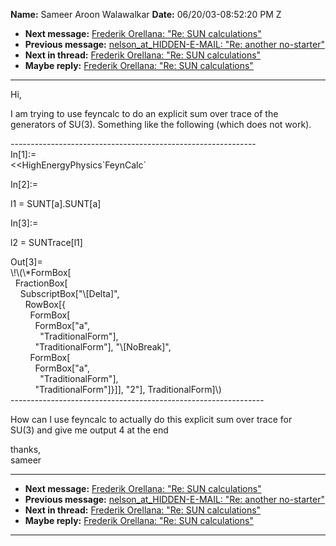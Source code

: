 **Name:** Sameer Aroon Walawalkar
**Date:** 06/20/03-08:52:20 PM Z

  - **Next message:** [Frederik Orellana: "Re: SUN
    calculations"](0153.html)
  - **Previous message:** [nelson_at_HIDDEN-E-MAIL: "Re: another
    no-starter"](0151.html)
  - **Next in thread:** [Frederik Orellana: "Re: SUN
    calculations"](0153.html)
  - **Maybe reply:** [Frederik Orellana: "Re: SUN
    calculations"](0153.html)

-----

Hi,  

I am trying to use feyncalc to do an explicit sum over trace of the  
generators of SU(3). Something like the following (which does not
work).  

\-------------------------------------------------------------  
In[1]:=  
\<\<HighEnergyPhysics\`FeynCalc\`  

In[2]:=  

l1 = SUNT[a].SUNT[a]  

In[3]:=  

l2 = SUNTrace[l1]  

Out[3]=  
\\\!\\(\\\*FormBox[  
  FractionBox[  
    SubscriptBox["\\[Delta]",  
      RowBox[{  
        FormBox[  
          FormBox["a",  
            "TraditionalForm"],  
          "TraditionalForm"], "\\[NoBreak]",  
        FormBox[  
          FormBox["a",  
            "TraditionalForm"],  
          "TraditionalForm"]}]], "2"],
TraditionalForm]\\)  
\---------------------------------------------------------------  

How can I use feyncalc to actually do this explicit sum over trace for  
SU(3) and give me output 4 at the end  

thanks,  
sameer  

-----

  - **Next message:** [Frederik Orellana: "Re: SUN
    calculations"](0153.html)
  - **Previous message:** [nelson_at_HIDDEN-E-MAIL: "Re: another
    no-starter"](0151.html)
  - **Next in thread:** [Frederik Orellana: "Re: SUN
    calculations"](0153.html)
  - **Maybe reply:** [Frederik Orellana: "Re: SUN
    calculations"](0153.html)

-----

